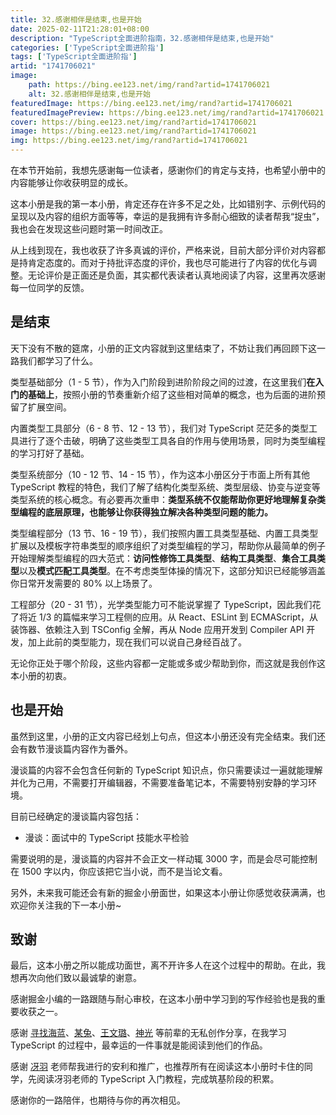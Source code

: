 ```yaml
---
title: 32.感谢相伴是结束,也是开始
date: 2025-02-11T21:28:01+08:00
description: "TypeScript全面进阶指南，32.感谢相伴是结束,也是开始"
categories: ['TypeScript全面进阶指']
tags: ['TypeScript全面进阶指']
artid: "1741706021"
image:
    path: https://bing.ee123.net/img/rand?artid=1741706021
    alt: 32.感谢相伴是结束,也是开始
featuredImage: https://bing.ee123.net/img/rand?artid=1741706021
featuredImagePreview: https://bing.ee123.net/img/rand?artid=1741706021
cover: https://bing.ee123.net/img/rand?artid=1741706021
image: https://bing.ee123.net/img/rand?artid=1741706021
img: https://bing.ee123.net/img/rand?artid=1741706021
---
```


在本节开始前，我想先感谢每一位读者，感谢你们的肯定与支持，也希望小册中的内容能够让你收获明显的成长。

这本小册是我的第一本小册，肯定还存在许多不足之处，比如错别字、示例代码的呈现以及内容的组织方面等等，幸运的是我拥有许多耐心细致的读者帮我“捉虫”，我也会在发现这些问题时第一时间改正。

从上线到现在，我也收获了许多真诚的评价，严格来说，目前大部分评价对内容都是持肯定态度的。而对于持批评态度的评价，我也尽可能进行了内容的优化与调整。无论评价是正面还是负面，其实都代表读者认真地阅读了内容，这里再次感谢每一位同学的反馈。

## 是结束

天下没有不散的筵席，小册的正文内容就到这里结束了，不妨让我们再回顾下这一路我们都学习了什么。

类型基础部分（1 - 5 节），作为入门阶段到进阶阶段之间的过渡，在这里我们**在入门的基础上**，按照小册的节奏重新介绍了这些相对简单的概念，也为后面的进阶预留了扩展空间。

内置类型工具部分（6 - 8 节、12 - 13 节），我们对 TypeScript 茫茫多的类型工具进行了逐个击破，明确了这些类型工具各自的作用与使用场景，同时为类型编程的学习打好了基础。

类型系统部分（10 - 12 节、14 - 15 节），作为这本小册区分于市面上所有其他 TypeScript 教程的特色，我们了解了结构化类型系统、类型层级、协变与逆变等类型系统的核心概念。有必要再次重申：**类型系统不仅能帮助你更好地理解复杂类型编程的底层原理，也能够让你获得独立解决各种类型问题的能力。**

类型编程部分（13 节、16 - 19 节），我们按照内置工具类型基础、内置工具类型扩展以及模板字符串类型的顺序组织了对类型编程的学习，帮助你从最简单的例子开始理解类型编程的四大范式：**访问性修饰工具类型**、**结构工具类型**、**集合工具类型**以及**模式匹配工具类型**。在不考虑类型体操的情况下，这部分知识已经能够涵盖你日常开发需要的  80% 以上场景了。

工程部分（20 - 31 节），光学类型能力可不能说掌握了 TypeScript，因此我们花了将近 1/3 的篇幅来学习工程侧的应用。从 React、ESLint 到 ECMAScript，从装饰器、依赖注入到 TSConfig 全解，再从 Node 应用开发到 Compiler API 开发，加上此前的类型能力，现在我们可以说自己身经百战了。

无论你正处于哪个阶段，这些内容都一定能或多或少帮助到你，而这就是我创作这本小册的初衷。

## 也是开始

虽然到这里，小册的正文内容已经划上句点，但这本小册还没有完全结束。我们还会有数节漫谈篇内容作为番外。

漫谈篇的内容不会包含任何新的 TypeScript 知识点，你只需要读过一遍就能理解并化为己用，不需要打开编辑器，不需要准备笔记本，不需要特别安静的学习环境。

目前已经确定的漫谈篇内容包括：

- 漫谈：面试中的 TypeScript 技能水平检验

需要说明的是，漫谈篇的内容并不会正文一样动辄 3000 字，而是会尽可能控制在 1500 字以内，你应该把它当小说，而不是当论文看。

另外，未来我可能还会有新的掘金小册面世，如果这本小册让你感觉收获满满，也欢迎你关注我的下一本小册~

## 致谢

最后，这本小册之所以能成功面世，离不开许多人在这个过程中的帮助。在此，我想再次向他们致以最诚挚的谢意。

感谢掘金小编的一路跟随与耐心审校，在这本小册中学习到的写作经验也是我的重要收获之一。

感谢 [寻找海蓝](https://www.zhihu.com/people/xunzhaohailan)、[某兔](https://www.zhihu.com/people/zhaojinxiang)、[王文璐](https://www.zhihu.com/people/kingwl)、[神光](https://www.zhihu.com/people/di-xu-guang-50) 等前辈的无私创作分享，在我学习 TypeScript 的过程中，最幸运的一件事就是能阅读到他们的作品。

感谢 [冴羽](https://www.zhihu.com/people/qing-feng-yi-yang) 老师帮我进行的安利和推广，也推荐所有在阅读这本小册时卡住的同学，先阅读冴羽老师的 TypeScript 入门教程，完成筑基阶段的积累。



感谢你的一路陪伴，也期待与你的再次相见。






